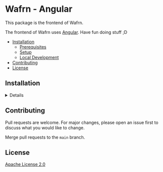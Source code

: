 # Wafrn - Angular

This package is the frontend of Wafrn.

The frontend of Wafrn uses [Angular](https://angular.io/). Have fun doing stuff ;D

- [Installation](#installation)
  - [Prerequisites](#prerequisites)
  - [Setup](#setup)
  - [Local Development](#local-development)
- [Contributing](#contributing)
- [License](#license)

## Installation

<details>

### Prerequisites

This project uses NPM. You can check that NPM is installed in the terminal by running:

```bash
npm -v
```

### Setup

First, [fork the repo](https://docs.github.com/en/pull-requests/collaborating-with-pull-requests/working-with-forks/fork-a-repo).

Once the prerequisites are installed, and you are working off the fork, [clone the repository](https://help.github.com/en/github/creating-cloning-and-archiving-repositories/cloning-a-repository)
to your local machine.

This can be done from the command line:

```bash
git clone git@github.com:[YOUR USERNAME HERE]/wafrn.git ./wafrn
```

### Local Development

You can run the development server through the command line:

```bash
npm run frontend:develop      # Point to local backend
npm run frontend:develop:prod # Point to production backend
```

If you have Nix installed, you can also run the development environment through the provided `shell.nix` file which includes Node 20.

```bash
nix-shell

# Now in nix shell with Node 20 installed
```

To run the frontend pointing to the production server and immediately exit upon the command's completion, you can run:

```bash
nix-shell --command "trap 'exit' INT;npm run frontend:develop:prod"
```

In either case, when the server is set up, you should get a success message:

```text
Watch mode enabled. Watching for file changes...
  ➜  Local:   http://localhost:4200/
  ➜  press h + enter to show help
```

</details>

## Contributing

Pull requests are welcome. For major changes, please open an issue first to
discuss what you would like to change.

Merge pull requests to the `main` branch.

## License

[Apache License 2.0](https://choosealicense.com/licenses/apache-2.0/)
